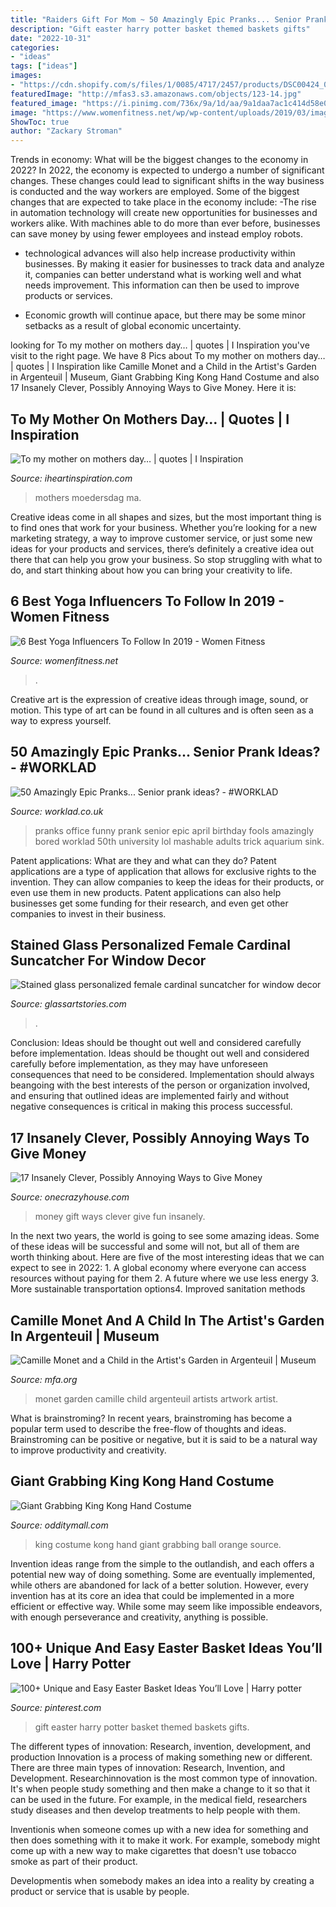 ```yaml
---
title: "Raiders Gift For Mom ~ 50 Amazingly Epic Pranks... Senior Prank Ideas?"
description: "Gift easter harry potter basket themed baskets gifts"
date: "2022-10-31"
categories:
- "ideas"
tags: ["ideas"]
images:
- "https://cdn.shopify.com/s/files/1/0085/4717/2457/products/DSC00424_034c5173-826e-4d49-81c8-0867bcd83f91_1024x1024@2x.jpg?v=1606382891"
featuredImage: "http://mfas3.s3.amazonaws.com/objects/123-14.jpg"
featured_image: "https://i.pinimg.com/736x/9a/1d/aa/9a1daa7ac1c414d58e091b77b46f56b9.jpg"
image: "https://www.womenfitness.net/wp/wp-content/uploads/2019/03/image1-15.jpeg"
ShowToc: true
author: "Zackary Stroman"
---
```



Trends in economy: What will be the biggest changes to the economy in 2022?
In 2022, the economy is expected to undergo a number of significant changes. These changes could lead to significant shifts in the way business is conducted and the way workers are employed. Some of the biggest changes that are expected to take place in the economy include: 
-The rise in automation technology will create new opportunities for businesses and workers alike. With machines able to do more than ever before, businesses can save money by using fewer employees and instead employ robots. 

- technological advances will also help increase productivity within businesses. By making it easier for businesses to track data and analyze it, companies can better understand what is working well and what needs improvement. This information can then be used to improve products or services. 

- Economic growth will continue apace, but there may be some minor setbacks as a result of global economic uncertainty.

	

		
looking for To my mother on mothers day… | quotes | I Inspiration you've visit to the right page. We have 8 Pics about To my mother on mothers day… | quotes | I Inspiration like Camille Monet and a Child in the Artist&#039;s Garden in Argenteuil | Museum, Giant Grabbing King Kong Hand Costume and also 17 Insanely Clever, Possibly Annoying Ways to Give Money. Here it is:
		
    
## To My Mother On Mothers Day… | Quotes | I Inspiration

<img loading=lazy src="http://iheartinspiration.com/wp-content/uploads/2012/05/to-my-mother-on-mothers-day.jpg" onerror="this.onerror=null;this.src='https://tse2.mm.bing.net/th?id=OIP.-YUXr1sVT-tDE6MzaFll3AHaLH&amp;pid=15.1';" alt="To my mother on mothers day… | quotes | I Inspiration">

_Source: iheartinspiration.com_

>mothers moedersdag ma. 

	

Creative ideas come in all shapes and sizes, but the most important thing is to find ones that work for your business. Whether you’re looking for a new marketing strategy, a way to improve customer service, or just some new ideas for your products and services, there’s definitely a creative idea out there that can help you grow your business. So stop struggling with what to do, and start thinking about how you can bring your creativity to life.

    
## 6 Best Yoga Influencers To Follow In 2019 - Women Fitness

<img loading=lazy src="https://www.womenfitness.net/wp/wp-content/uploads/2019/03/image1-15.jpeg" onerror="this.onerror=null;this.src='https://tse3.mm.bing.net/th?id=OIP.wJmIGIF5Wx7bKk8LgJjDXQHaE8&amp;pid=15.1';" alt="6 Best Yoga Influencers To Follow In 2019 - Women Fitness">

_Source: womenfitness.net_

>. 

	

Creative art is the expression of creative ideas through image, sound, or motion. This type of art can be found in all cultures and is often seen as a way to express yourself.

    
## 50 Amazingly Epic Pranks... Senior Prank Ideas? - #WORKLAD

<img loading=lazy src="https://worklad.co.uk/wp-content/uploads/2015/01/3887170115583768431.jpg" onerror="this.onerror=null;this.src='https://tse3.mm.bing.net/th?id=OIP.YEVjD1ZrigyK6Il-k0YRBwHaLH&amp;pid=15.1';" alt="50 Amazingly Epic Pranks... Senior prank ideas? - #WORKLAD">

_Source: worklad.co.uk_

>pranks office funny prank senior epic april birthday fools amazingly bored worklad 50th university lol mashable adults trick aquarium sink. 

	

Patent applications: What are they and what can they do?
Patent applications are a type of application that allows for exclusive rights to the invention. They can allow companies to keep the ideas for their products, or even use them in new products. Patent applications can also help businesses get some funding for their research, and even get other companies to invest in their business.

    
## Stained Glass Personalized Female Cardinal Suncatcher For Window Decor

<img loading=lazy src="https://cdn.shopify.com/s/files/1/0085/4717/2457/products/DSC00424_034c5173-826e-4d49-81c8-0867bcd83f91_1024x1024@2x.jpg?v=1606382891" onerror="this.onerror=null;this.src='https://tse3.mm.bing.net/th?id=OIP.ixQ_McRXor7c2DyiCHN3mAHaHa&amp;pid=15.1';" alt="Stained glass personalized female cardinal suncatcher for window decor">

_Source: glassartstories.com_

>. 

	

Conclusion: Ideas should be thought out well and considered carefully before implementation.
Ideas should be thought out well and considered carefully before implementation, as they may have unforeseen consequences that need to be considered. Implementation should always beangoing with the best interests of the person or organization involved, and ensuring that outlined ideas are implemented fairly and without negative consequences is critical in making this process successful.

    
## 17 Insanely Clever, Possibly Annoying Ways To Give Money

<img loading=lazy src="https://cdn.onecrazyhouse.com/wp-content/uploads/2016/07/money-gift-ideas-feature.jpg" onerror="this.onerror=null;this.src='https://tse1.mm.bing.net/th?id=OIP.U0v02vZLDyvZQzzEeX09agHaD3&amp;pid=15.1';" alt="17 Insanely Clever, Possibly Annoying Ways to Give Money">

_Source: onecrazyhouse.com_

>money gift ways clever give fun insanely. 

	

In the next two years, the world is going to see some amazing ideas. Some of these ideas will be successful and some will not, but all of them are worth thinking about. Here are five of the most interesting ideas that we can expect to see in 2022: 1. A global economy where everyone can access resources without paying for them 2. A future where we use less energy 3. More sustainable transportation options4. Improved sanitation methods
    
## Camille Monet And A Child In The Artist&#039;s Garden In Argenteuil | Museum

<img loading=lazy src="http://mfas3.s3.amazonaws.com/objects/123-14.jpg" onerror="this.onerror=null;this.src='https://tse2.mm.bing.net/th?id=OIP.-YTqa6UbI1a5sUrWcyepIgHaE_&amp;pid=15.1';" alt="Camille Monet and a Child in the Artist&#039;s Garden in Argenteuil | Museum">

_Source: mfa.org_

>monet garden camille child argenteuil artists artwork artist. 

	

What is brainstroming?
In recent years, brainstroming has become a popular term used to describe the free-flow of thoughts and ideas. Brainstroming can be positive or negative, but it is said to be a natural way to improve productivity and creativity.

    
## Giant Grabbing King Kong Hand Costume

<img loading=lazy src="https://odditymall.com/includes/content/upload/king-kong-hand-costume-9099.jpg" onerror="this.onerror=null;this.src='https://tse1.mm.bing.net/th?id=OIP.tzkYBoT4j6gP4YLEgBuguQHaLO&amp;pid=15.1';" alt="Giant Grabbing King Kong Hand Costume">

_Source: odditymall.com_

>king costume kong hand giant grabbing ball orange source. 

	

Invention ideas range from the simple to the outlandish, and each offers a potential new way of doing something. Some are eventually implemented, while others are abandoned for lack of a better solution. However, every invention has at its core an idea that could be implemented in a more efficient or effective way. While some may seem like impossible endeavors, with enough perseverance and creativity, anything is possible.

    
## 100+ Unique And Easy Easter Basket Ideas You’ll Love | Harry Potter

<img loading=lazy src="https://i.pinimg.com/736x/9a/1d/aa/9a1daa7ac1c414d58e091b77b46f56b9.jpg" onerror="this.onerror=null;this.src='https://tse3.mm.bing.net/th?id=OIP.ObkkNgl9Q2UwP_NEc8dPlAHaJ4&amp;pid=15.1';" alt="100+ Unique and Easy Easter Basket Ideas You’ll Love | Harry potter">

_Source: pinterest.com_

>gift easter harry potter basket themed baskets gifts. 

	

The different types of innovation: Research, invention, development, and production
Innovation is a process of making something new or different. There are three main types of innovation: Research, Invention, and Development.
Researchinnovation is the most common type of innovation. It's when people study something and then make a change to it so that it can be used in the future. For example, in the medical field, researchers study diseases and then develop treatments to help people with them.

Inventionis when someone comes up with a new idea for something and then does something with it to make it work. For example, somebody might come up with a new way to make cigarettes that doesn't use tobacco smoke as part of their product. 

Developmentis when somebody makes an idea into a reality by creating a product or service that is usable by people.

